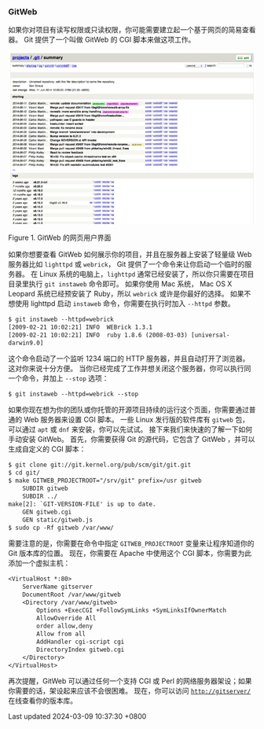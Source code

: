 ### GitWeb

如果你对项目有读写权限或只读权限，你可能需要建立起一个基于网页的简易查看器。
Git 提供了一个叫做 GitWeb 的 CGI 脚本来做这项工作。

![GitWeb 的网页用户界面](../../../../../images/progit/git-instaweb.png)

Figure 1. GitWeb 的网页用户界面

如果你想要查看 GitWeb 如何展示你的项目，并且在服务器上安装了轻量级 Web
服务器比如 `lighttpd` 或 `webrick`， Git
提供了一个命令来让你启动一个临时的服务器。 在 Linux
系统的电脑上，`lighttpd` 通常已经安装了，所以你只需要在项目目录里执行
`git instaweb` 命令即可。 如果你使用 Mac 系统， Mac OS X Leopard
系统已经预安装了 Ruby，所以 `webrick` 或许是你最好的选择。 如果不想使用
lighttpd 启动 `instaweb` 命令，你需要在执行时加入 `--httpd` 参数。

```shell
$ git instaweb --httpd=webrick
[2009-02-21 10:02:21] INFO  WEBrick 1.3.1
[2009-02-21 10:02:21] INFO  ruby 1.8.6 (2008-03-03) [universal-darwin9.0]
```

这个命令启动了一个监听 1234 端口的 HTTP 服务器，并且自动打开了浏览器。
这对你来说十分方便。
当你已经完成了工作并想关闭这个服务器，你可以执行同一个命令，并加上
`--stop` 选项：

```shell
$ git instaweb --httpd=webrick --stop
```

如果你现在想为你的团队或你托管的开源项目持续的运行这个页面，你需要通过普通的
Web 服务器来设置 CGI 脚本。 一些 Linux 发行版的软件库有 `gitweb`
包，可以通过 `apt` 或 `dnf` 来安装，你可以先试试。
接下来我们来快速的了解一下如何手动安装 GitWeb。 首先，你需要获得 Git
的源代码，它包含了 GitWeb ，并可以生成自定义的 CGI 脚本：

```shell
$ git clone git://git.kernel.org/pub/scm/git/git.git
$ cd git/
$ make GITWEB_PROJECTROOT="/srv/git" prefix=/usr gitweb
    SUBDIR gitweb
    SUBDIR ../
make[2]: `GIT-VERSION-FILE' is up to date.
    GEN gitweb.cgi
    GEN static/gitweb.js
$ sudo cp -Rf gitweb /var/www/
```

需要注意的是，你需要在命令中指定 `GITWEB_PROJECTROOT`
变量来让程序知道你的 Git 版本库的位置。 现在，你需要在 Apache 中使用这个
CGI 脚本，你需要为此添加一个虚拟主机：

```shell
<VirtualHost *:80>
    ServerName gitserver
    DocumentRoot /var/www/gitweb
    <Directory /var/www/gitweb>
        Options +ExecCGI +FollowSymLinks +SymLinksIfOwnerMatch
        AllowOverride All
        order allow,deny
        Allow from all
        AddHandler cgi-script cgi
        DirectoryIndex gitweb.cgi
    </Directory>
</VirtualHost>
```

再次提醒，GitWeb 可以通过任何一个支持 CGI 或 Perl
的网络服务器架设；如果你需要的话，架设起来应该不会很困难。
现在，你可以访问 [`http://gitserver/`](http://gitserver/)
在线查看你的版本库。

Last updated 2024-03-09 10:37:30 +0800
